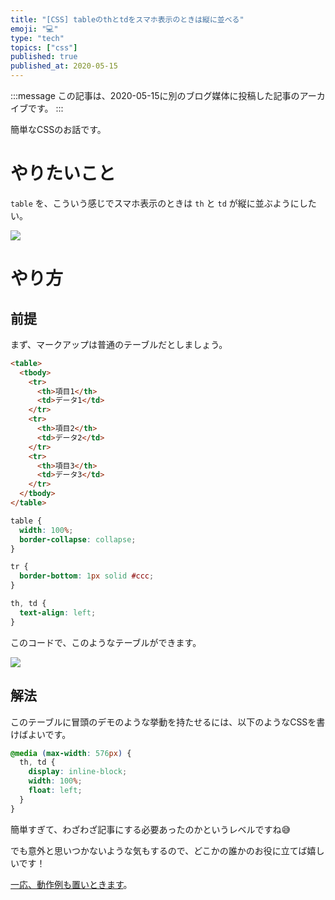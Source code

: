 ```yaml
---
title: "[CSS] tableのthとtdをスマホ表示のときは縦に並べる"
emoji: "💻"
type: "tech"
topics: ["css"]
published: true
published_at: 2020-05-15
---
```


:::message
この記事は、2020-05-15に別のブログ媒体に投稿した記事のアーカイブです。
:::

簡単なCSSのお話です。

# やりたいこと

`table` を、こういう感じでスマホ表示のときは `th` と `td` が縦に並ぶようにしたい。

![](https://tva1.sinaimg.cn/large/007S8ZIlgy1ges5s21234g30i906haec.gif)

# やり方

## 前提

まず、マークアップは普通のテーブルだとしましょう。

```html
<table>
  <tbody>
    <tr>
      <th>項目1</th>
      <td>データ1</td>
    </tr>
    <tr>
      <th>項目2</th>
      <td>データ2</td>
    </tr>
    <tr>
      <th>項目3</th>
      <td>データ3</td>
    </tr>
  </tbody>
</table>
```

```css
table {
  width: 100%;
  border-collapse: collapse;
}

tr {
  border-bottom: 1px solid #ccc;
}

th, td {
  text-align: left;
}
```

このコードで、このようなテーブルができます。

![](https://tva1.sinaimg.cn/large/007S8ZIlgy1ges5u0uanrj30y205ut91.jpg)

## 解法

このテーブルに冒頭のデモのような挙動を持たせるには、以下のようなCSSを書けばよいです。

```css
@media (max-width: 576px) {
  th, td {
    display: inline-block;
    width: 100%;
    float: left;
  }
}
```

簡単すぎて、わざわざ記事にする必要あったのかというレベルですね😅

でも意外と思いつかないような気もするので、どこかの誰かのお役に立てば嬉しいです！

[一応、動作例も置いときます](https://jsfiddle.net/ttskch/my1uL5nt/)。

